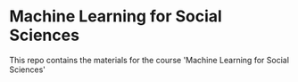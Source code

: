 # Machine Learning for Social Sciences

This repo contains the materials for the course 'Machine Learning for Social Sciences'
